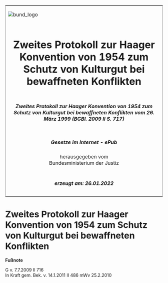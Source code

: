 <span id="DECKBLATT.html"></span>

<table border="0" frame="border" width="100%">

<tr valign="top">

<td align="left">

![bund\_logo](BfJ_2021_Web_de_de.gif)

</td>

<td align="right">

 

</td>

</tr>

<tr align="center" valign="middle">

<td colspan="2">

# Zweites Protokoll zur Haager Konvention von 1954 zum Schutz von Kulturgut bei bewaffneten Konflikten

</td>

</tr>

<tr align="center" valign="middle">

<td colspan="2">

##### Zweites Protokoll zur Haager Konvention von 1954 zum Schutz von Kulturgut bei bewaffneten Konflikten vom 26. März 1999 (BGBl. 2009 II S. 717)

</td>

</tr>

<tr align="center" valign="middle">

<td colspan="2">

  
  

##### Gesetze im Internet - ePub  
  
herausgegeben vom  
Bundesministerium der Justiz

</td>

</tr>

<tr align="center" valign="bottom">

<td colspan="2">

  
  

##### erzeugt am: 26.01.2022

</td>

</tr>

</table>

<span id="BJNR071720009.html"></span>

# Zweites Protokoll zur Haager Konvention von 1954 zum Schutz von Kulturgut bei bewaffneten Konflikten

<div>

  
**Fußnote**

<div class="jnhtml">

<div>

<div class="jurAbsatz">

G v. 7.7.2009 II 716  
In Kraft gem. Bek. v. 14.1.2011 II 486 mWv 25.2.2010

</div>

</div>

</div>

</div>
